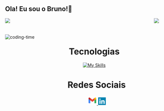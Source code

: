 ## Ola! Eu sou o Bruno!👋

<div>
  <img  height="150em" src="https://github-readme-stats.vercel.app/api?username=BronoDev&show_icons=true&theme=great-gatsby&include_all_commits=true&count_private=true"/>
  <img align="right" height="150em" src="https://github-readme-stats.vercel.app/api/top-langs/?username=BronoDev&layout=compact&langs_count=16&theme=great-gatsby"/>
</div>
<br>

<div align="center"> 
  <div style="display: inline_block"><br>
    <img align="left" height="250" alt="coding-time" src="code.gif">
    <h1 align="center">Tecnologias</h1> 
   </div>

   [![My Skills](https://skills.thijs.gg/icons?i=html,css,javascript,php,mysql,wordpress&theme=light)](https://skills.thijs.gg)
    
  
  <h1 align="center">Redes Sociais</h1>
    <a href = "mailto: contatobrono@gmail.com">
      <img width="30" src="gmail.svg">
    </a>
    <a href = "https://www.linkedin.com/in/brono/">
      <img width="25" src="linkedin.svg">
    </a>
</div>
  
